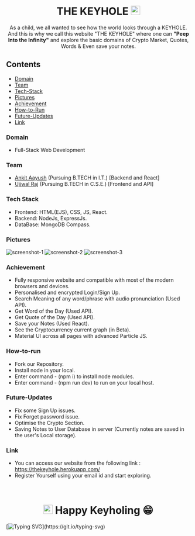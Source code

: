 <h1 align="center">THE KEYHOLE <img src="https://cdn.jsdelivr.net/gh/uzibytes/The-Keyhole@master/public/image/logo_1.1.png" width="25px"></h1>
 <p align="center">As a child, we all wanted to see how the world looks through a KEYHOLE. And this is why we call this website "THE KEYHOLE" where one can <b>"Peep Into the Infinity"</b> and explore the basic domains of Crypto Market, Quotes, Words & Even save your notes.</p>
 
## Contents

- [Domain](#Domain)
- [Team](#Team)
- [Tech-Stack](#Tech-Stack)
- [Pictures](#Pictures)
- [Achievement](#Achievement)
- [How-to-Run](#How-to-run)
- [Future-Updates](#Future-Updates)
- [Link](#Link)


### Domain

- Full-Stack Web Development

### Team

- <a href="https://github.com/Ankitaayush">Ankit Aayush</a> (Pursuing B.TECH in I.T.) [Backend and React]
- <a href="https://github.com/uzibytes">Ujjwal Raj</a> (Pursuing B.TECH in C.S.E.) [Frontend and API]

### Tech Stack

- Frontend: HTML(EJS), CSS, JS, React.
- Backend: NodeJs, ExpressJs.
- DataBase: MongoDB Compass.

### Pictures

![screenshot-1](https://cdn.jsdelivr.net/gh/Ankitaayush/The-Keyhole@master/Screen%20Shots/ss-1.0.png)
![screenshot-2](https://cdn.jsdelivr.net/gh/Ankitaayush/The-Keyhole@master/Screen%20Shots/ss-2.png)
![screenshot-3](https://cdn.jsdelivr.net/gh/Ankitaayush/The-Keyhole@master/Screen%20Shots/SS-1.png)

### Achievement

- Fully responsive website and compatible with most of the modern browsers and devices.
- Personalised and encrypted Login/Sign Up.
- Search Meaning of any word/phrase with audio pronunciation (Used API).
- Get Word of the Day (Used API).
- Get Quote of the Day (Used API).
- Save your Notes (Used React).
- See the Cryptocurrency current graph (in Beta).
- Material UI across all pages with advanced Particle JS.

### How-to-run

- Fork our Repository.
- Install node in your local.
- Enter command - (npm i) to install node modules.
- Enter command - (npm run dev) to run on your local host.

### Future-Updates

- Fix some Sign Up issues.
- Fix Forget password issue.
- Optimise the Crypto Section.
- Saving Notes to User Database in server (Currently notes are saved in the user's Local storage).

### Link

- You can access our website from the following link : https://thekeyhole.herokuapp.com/
- Register Yourself using your email id and start exploring.

<br>
<h1 align="center"><img src="https://cdn.jsdelivr.net/gh/uzibytes/The-Keyhole@master/public/image/logo_1.1.png" width="25px"> Happy Keyholing 😁 </h1>

[![Typing SVG](https://readme-typing-svg.herokuapp.com?font=Oldenburg&color=%23FFFFFF&lines=Peeping+into+the+infinity...)](https://git.io/typing-svg)
